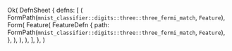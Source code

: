 Ok(
    DefnSheet {
        defns: [
            (
                FormPath(`mnist_classifier::digits::three::three_fermi_match`, `Feature`),
                Form(
                    Feature(
                        FeatureDefn {
                            path: FormPath(`mnist_classifier::digits::three::three_fermi_match`, `Feature`),
                        },
                    ),
                ),
            ),
        ],
    },
)